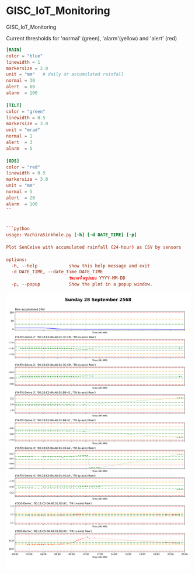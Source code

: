 # GISC_IoT_Monitoring
GISC_IoT_Monitoring

Current thresholds for 'normal' (green), 'alarm'(yellow) and 'alert' (red)
```toml
[RAIN]
color = "blue"
linewidth = 1
markersize = 2.0
unit = "mm"   # daily or accumulated rainfall
normal = 30
alert  = 60 
alarm  = 100 

[TILT]
color = "green"
linewidth = 0.5
markersize = 3.0
unit = "mrad"
normal = 1
alert  = 3
alarm  = 5

[ODS]
color = "red"
linewidth = 0.5
markersize = 3.0
unit = "mm"
normal = 5
alert  = 20
alarm  = 100
``


```python
usage: VachiraSinkhole.py [-h] [-d DATE_TIME] [-p]

Plot SenCeive with accumulated rainfall (24-hour) as CSV by sensors

options:
  -h, --help            show this help message and exit
  -d DATE_TIME, --date_time DATE_TIME
                        วันเวลาในรูปแบบ YYYY-MM-DD
  -p, --popup           Show the plot in a popup window.

```  

  ![Monitoring](CACHE/20250928/20250928_all.svg)

